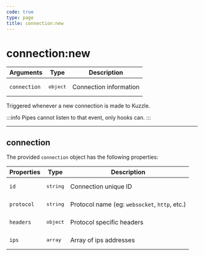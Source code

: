 ```yaml
---
code: true
type: page
title: connection:new
---
```


# connection:new



| Arguments | Type              | Description             |
| --------- | ----------------- | ----------------------- |
| `connection`    | <pre>object</pre> | Connection information |

Triggered whenever a new connection is made to Kuzzle.

:::info
Pipes cannot listen to that event, only hooks can.
:::

---

## connection

The provided `connection` object has the following properties:

| Properties   | Type              | Description                    |
| ------------ | ----------------- | ------------------------------ |
| `id`      | <pre>string</pre> | Connection unique ID              |
| `protocol` | <pre>string</pre> | Protocol name (eg: `websocket`, `http`, etc.)      |
| `headers` | <pre>object</pre> | Protocol specific headers                |
| `ips`      | <pre>array</pre> | Array of ips addresses              |
